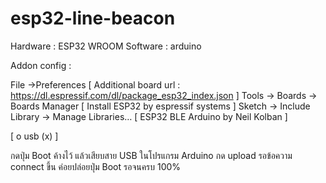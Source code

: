 # esp32-line-beacon

Hardware : ESP32 WROOM
Software : arduino 

Addon config : 

File ->Preferences [ Additional board url : https://dl.espressif.com/dl/package_esp32_index.json ]
Tools -> Boards -> Boards Manager [ Install ESP32 by espressif systems ]
Sketch -> Include Library -> Manage Libraries… [ ESP32 BLE Arduino by Neil Kolban ]


[ o  usb  (x) ]

กดปุ่ม Boot ค้างไว้ แล้วเสียบสาย USB 
ในโปรแกรม Arduino กด upload รอข้อความ connect ขึ้น ค่อยปล่อยปุ่ม Boot รอจนครบ 100% 
